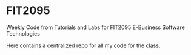 # FIT2095
Weekly Code from Tutorials and Labs for FIT2095 E-Business Software Technologies

Here contains a centralized repo for all my code for the class.
